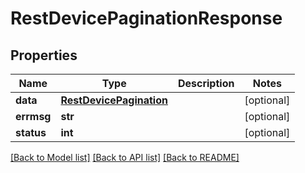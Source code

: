 # RestDevicePaginationResponse

## Properties
Name | Type | Description | Notes
------------ | ------------- | ------------- | -------------
**data** | [**RestDevicePagination**](RestDevicePagination.md) |  | [optional] 
**errmsg** | **str** |  | [optional] 
**status** | **int** |  | [optional] 

[[Back to Model list]](../README.md#documentation-for-models) [[Back to API list]](../README.md#documentation-for-api-endpoints) [[Back to README]](../README.md)


